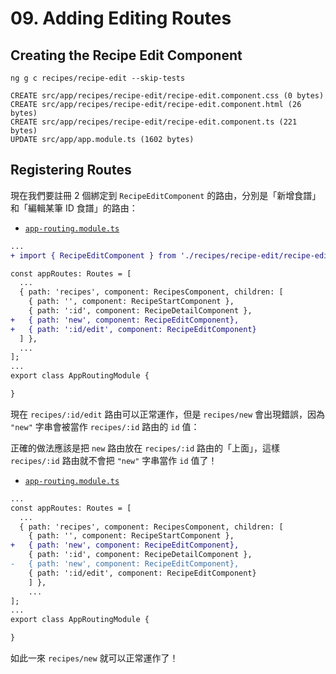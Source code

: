 # 09. Adding Editing Routes

## Creating the Recipe Edit Component

```shell
ng g c recipes/recipe-edit --skip-tests
```

```
CREATE src/app/recipes/recipe-edit/recipe-edit.component.css (0 bytes)
CREATE src/app/recipes/recipe-edit/recipe-edit.component.html (26 bytes)
CREATE src/app/recipes/recipe-edit/recipe-edit.component.ts (221 bytes)
UPDATE src/app/app.module.ts (1602 bytes)
```

## Registering Routes

現在我們要註冊 2 個綁定到 `RecipeEditComponent` 的路由，分別是「新增食譜」和「編輯某筆 ID 食譜」的路由：

- [`app-routing.module.ts`](../../course-project-1/src/app/app-routing.module.ts)

```diff
...
+ import { RecipeEditComponent } from './recipes/recipe-edit/recipe-edit.component';

const appRoutes: Routes = [
  ...
  { path: 'recipes', component: RecipesComponent, children: [
    { path: '', component: RecipeStartComponent },
    { path: ':id', component: RecipeDetailComponent },
+   { path: 'new', component: RecipeEditComponent},
+   { path: ':id/edit', component: RecipeEditComponent}
  ] },
  ...
];
...
export class AppRoutingModule {

}
```

現在 `recipes/:id/edit` 路由可以正常運作，但是 `recipes/new` 會出現錯誤，因為 `"new"` 字串會被當作 `recipes/:id` 路由的 `id` 值：

正確的做法應該是把 `new` 路由放在 `recipes/:id` 路由的「上面」，這樣 `recipes/:id` 路由就不會把 `"new"` 字串當作 `id` 值了！

- [`app-routing.module.ts`](../../course-project-1/src/app/app-routing.module.ts)

```diff
...
const appRoutes: Routes = [
  ...
  { path: 'recipes', component: RecipesComponent, children: [
    { path: '', component: RecipeStartComponent },
+   { path: 'new', component: RecipeEditComponent},
    { path: ':id', component: RecipeDetailComponent },
-   { path: 'new', component: RecipeEditComponent},
    { path: ':id/edit', component: RecipeEditComponent}
    ] },
    ...
];
...
export class AppRoutingModule {

}
```

如此一來 `recipes/new` 就可以正常運作了！